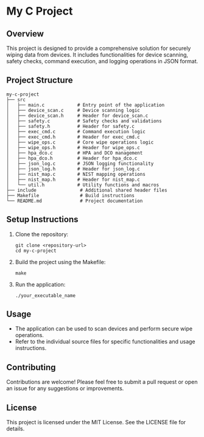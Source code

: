 # My C Project

## Overview
This project is designed to provide a comprehensive solution for securely wiping data from devices. It includes functionalities for device scanning, safety checks, command execution, and logging operations in JSON format.

## Project Structure
```
my-c-project
├── src
│   ├── main.c            # Entry point of the application
│   ├── device_scan.c     # Device scanning logic
│   ├── device_scan.h     # Header for device_scan.c
│   ├── safety.c          # Safety checks and validations
│   ├── safety.h          # Header for safety.c
│   ├── exec_cmd.c        # Command execution logic
│   ├── exec_cmd.h        # Header for exec_cmd.c
│   ├── wipe_ops.c        # Core wipe operations logic
│   ├── wipe_ops.h        # Header for wipe_ops.c
│   ├── hpa_dco.c         # HPA and DCO management
│   ├── hpa_dco.h         # Header for hpa_dco.c
│   ├── json_log.c        # JSON logging functionality
│   ├── json_log.h        # Header for json_log.c
│   ├── nist_map.c        # NIST mapping operations
│   ├── nist_map.h        # Header for nist_map.c
│   └── util.h            # Utility functions and macros
├── include                # Additional shared header files
├── Makefile               # Build instructions
└── README.md              # Project documentation
```

## Setup Instructions
1. Clone the repository:
   ```
   git clone <repository-url>
   cd my-c-project
   ```

2. Build the project using the Makefile:
   ```
   make
   ```

3. Run the application:
   ```
   ./your_executable_name
   ```

## Usage
- The application can be used to scan devices and perform secure wipe operations.
- Refer to the individual source files for specific functionalities and usage instructions.

## Contributing
Contributions are welcome! Please feel free to submit a pull request or open an issue for any suggestions or improvements.

## License
This project is licensed under the MIT License. See the LICENSE file for details.